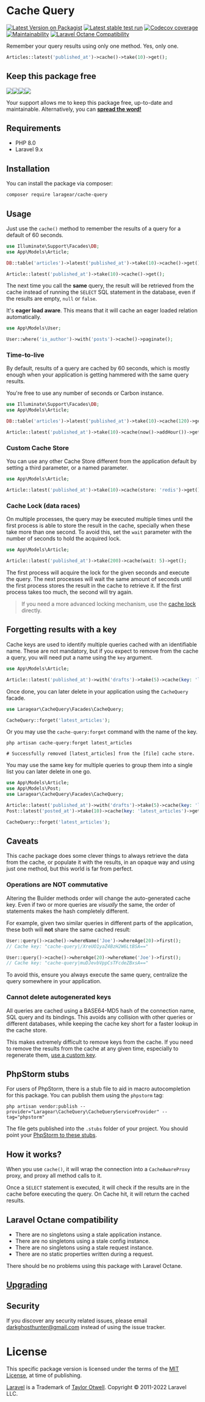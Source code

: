 # Cache Query 
[![Latest Version on Packagist](https://img.shields.io/packagist/v/laragear/cache-query.svg)](https://packagist.org/packages/laragear/cache-query) [![Latest stable test run](https://github.com/Laragear/CacheQuery/workflows/Tests/badge.svg)](https://github.com/Laragear/CacheQuery/actions) [![Codecov coverage](https://codecov.io/gh/Laragear/CacheQuery/branch/1.x/graph/badge.svg?token=IOZS1TFJ5G)](https://codecov.io/gh/Laragear/CacheQuery) [![Maintainability](https://api.codeclimate.com/v1/badges/7e7894f3eee3939333eb/maintainability)](https://codeclimate.com/github/Laragear/CacheQuery/maintainability) [![Laravel Octane Compatibility](https://img.shields.io/badge/Laravel%20Octane-Compatible-success?style=flat&logo=laravel)](https://laravel.com/docs/9.x/octane#introduction)

Remember your query results using only one method. Yes, only one.

```php
Articles::latest('published_at')->cache()->take(10)->get();
```

## Keep this package free

[![](.assets/patreon.png)](https://patreon.com/packagesforlaravel)[![](.assets/ko-fi.png)](https://ko-fi.com/DarkGhostHunter)[![](.assets/buymeacoffee.png)](https://www.buymeacoffee.com/darkghosthunter)[![](.assets/paypal.png)](https://www.paypal.com/paypalme/darkghosthunter)

Your support allows me to keep this package free, up-to-date and maintainable. Alternatively, you can **[spread the word!](http://twitter.com/share?text=I%20am%20using%20this%20cool%20PHP%20package&url=https://github.com%2FLaragear%2FCacheQuery&hashtags=PHP,Laravel)**

## Requirements

* PHP 8.0
* Laravel 9.x

## Installation

You can install the package via composer:

```bash
composer require laragear/cache-query
```

## Usage

Just use the `cache()` method to remember the results of a query for a default of 60 seconds.

```php
use Illuminate\Support\Facades\DB;
use App\Models\Article;

DB::table('articles')->latest('published_at')->take(10)->cache()->get();

Article::latest('published_at')->take(10)->cache()->get();
```

The next time you call the **same** query, the result will be retrieved from the cache instead of running the `SELECT` SQL statement in the database, even if the results are empty, `null` or `false`. 

It's **eager load aware**. This means that it will cache an eager loaded relation automatically.

```php
use App\Models\User;

User::where('is_author')->with('posts')->cache()->paginate();
```

### Time-to-live

By default, results of a query are cached by 60 seconds, which is mostly enough when your application is getting hammered with the same query results.

You're free to use any number of seconds or Carbon instance.

```php
use Illuminate\Support\Facades\DB;
use App\Models\Article;

DB::table('articles')->latest('published_at')->take(10)->cache(120)->get();

Article::latest('published_at')->take(10)->cache(now()->addHour())->get();
```

### Custom Cache Store

You can use any other Cache Store different from the application default by setting a third parameter, or a named parameter.

```php
use App\Models\Article;

Article::latest('published_at')->take(10)->cache(store: 'redis')->get();
```

### Cache Lock (data races)

On multiple processes, the query may be executed multiple times until the first process is able to store the result in the cache, specially when these take more than one second. To avoid this, set the `wait` parameter with the number of seconds to hold the acquired lock.

```php
use App\Models\Article;

Article::latest('published_at')->take(200)->cache(wait: 5)->get();
```

The first process will acquire the lock for the given seconds and execute the query. The next processes will wait the same amount of seconds until the first process stores the result in the cache to retrieve it. If the first process takes too much, the second will try again.

> If you need a more advanced locking mechanism, use the [cache lock](https://laravel.com/docs/cache#managing-locks-across-processes) directly.

## Forgetting results with a key

Cache keys are used to identify multiple queries cached with an identifiable name. These are not mandatory, but if you expect to remove from the cache a query, you will need put a name using the `key` argument. 

```php
use App\Models\Article;

Article::latest('published_at')->with('drafts')->take(5)->cache(key: 'latest_articles')->get();
```

Once done, you can later delete in your application using the `CacheQuery` facade.

```php
use Laragear\CacheQuery\Facades\CacheQuery;

CacheQuery::forget('latest_articles');
```

Or you may use the `cache-query:forget` command with the name of the key.

```shell
php artisan cache-query:forget latest_articles

# Successfully removed [latest_articles] from the [file] cache store. 
```

You may use the same key for multiple queries to group them into a single list you can later delete in one go.

```php
use App\Models\Article;
use App\Models\Post;
use Laragear\CacheQuery\Facades\CacheQuery;

Article::latest('published_at')->with('drafts')->take(5)->cache(key: 'latest_articles')->get();
Post::latest('posted_at')->take(10)->cache(key: 'latest_articles')->get();

CacheQuery::forget('latest_articles');
```

## Caveats

This cache package does some clever things to always retrieve the data from the cache, or populate it with the results, in an opaque way and using just one method, but this world is far from perfect.

### Operations are **NOT** commutative

Altering the Builder methods order will change the auto-generated cache key. Even if two or more queries are _visually_ the same, the order of statements makes the hash completely different.

For example, given two similar queries in different parts of the application, these both will **not** share the same cached result:

```php
User::query()->cache()->whereName('Joe')->whereAge(20)->first();
// Cache key: "cache-query|/XreUO1yaZ4BzH2W6LtBSA=="

User::query()->cache()->whereAge(20)->whereName('Joe')->first();
// Cache key: "cache-query|muDJevbVppCsTFcdeZBxsA=="
```

To avoid this, ensure you always execute the same query, centralize the query somewhere in your application.

### Cannot delete autogenerated keys

All queries are cached using a BASE64-MD5 hash of the connection name, SQL query and its bindings. This avoids any collision with other queries or different databases, while keeping the cache key short for a faster lookup in the cache store.

This makes extremely difficult to remove keys from the cache. If you need to remove the results from the cache at any given time, especially to regenerate them, [use a custom key](#forgetting-results-with-a-key).

## PhpStorm stubs

For users of PhpStorm, there is a stub file to aid in macro autocompletion for this package. You can publish them using the `phpstorm` tag:

```shell
php artisan vendor:publish --provider="Laragear\CacheQuery\CacheQueryServiceProvider" --tag="phpstorm"
```

The file gets published into the `.stubs` folder of your project. You should point your [PhpStorm to these stubs](https://www.jetbrains.com/help/phpstorm/php.html#advanced-settings-area).

## How it works?

When you use `cache()`, it will wrap the connection into a `CacheAwareProxy` proxy, and proxy all method calls to it.

Once a `SELECT` statement is executed, it will check if the results are in the cache before executing the query. On Cache hit, it will return the cached results.

## Laravel Octane compatibility

- There are no singletons using a stale application instance.
- There are no singletons using a stale config instance.
- There are no singletons using a stale request instance.
- There are no static properties written during a request.

There should be no problems using this package with Laravel Octane.

## [Upgrading](UPGRADE.md)

## Security

If you discover any security related issues, please email darkghosthunter@gmail.com instead of using the issue tracker.

# License

This specific package version is licensed under the terms of the [MIT License](LICENSE.md), at time of publishing.

[Laravel](https://laravel.com) is a Trademark of [Taylor Otwell](https://github.com/TaylorOtwell/). Copyright © 2011-2022 Laravel LLC.
